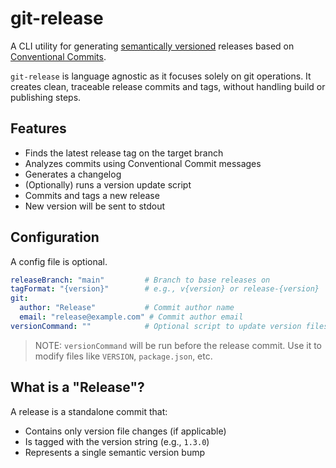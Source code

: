 # git-release

A CLI utility for generating [semantically versioned](https://semver.org) releases based on [Conventional Commits](https://www.conventionalcommits.org/en/v1.0.0).

`git-release` is language agnostic as it focuses solely on git operations. It creates clean, traceable release commits and tags, without handling build or publishing steps.

## Features

* Finds the latest release tag on the target branch
* Analyzes commits using Conventional Commit messages
* Generates a changelog
* (Optionally) runs a version update script
* Commits and tags a new release
* New version will be sent to stdout

## Configuration

A config file is optional.

```yaml
releaseBranch: "main"         # Branch to base releases on
tagFormat: "{version}"        # e.g., v{version} or release-{version}
git:
  author: "Release"           # Commit author name
  email: "release@example.com" # Commit author email
versionCommand: ""            # Optional script to update version files
```

> NOTE: `versionCommand` will be run before the release commit. Use it to modify files like `VERSION`, `package.json`, etc.

## What is a "Release"?

A release is a standalone commit that:

* Contains only version file changes (if applicable)
* Is tagged with the version string (e.g., `1.3.0`)
* Represents a single semantic version bump
